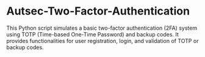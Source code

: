 # Autsec-Two-Factor-Authentication
This Python script simulates a basic two-factor authentication (2FA) system using TOTP (Time-based One-Time Password) and backup codes. It provides functionalities for user registration, login, and validation of TOTP or backup codes.
